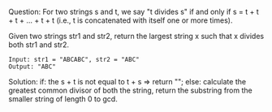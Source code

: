 Question: For two strings s and t, we say "t divides s" if and only if s = t + t + t + ... + t + t (i.e., t is concatenated with itself one or more times).

Given two strings str1 and str2, return the largest string x such that x divides both str1 and str2.

```
Input: str1 = "ABCABC", str2 = "ABC"
Output: "ABC"
```

Solution:
if: the s + t is not equal to t + s => return "";
else: calculate the greatest common divisor of both the string, return the substring from the smaller string of length 0 to gcd.

